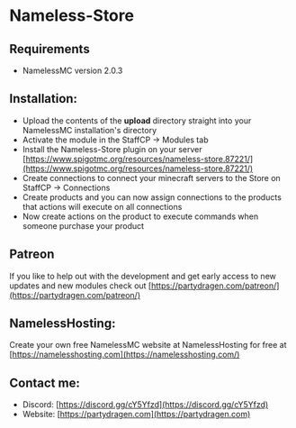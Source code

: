 # Nameless-Store

## Requirements
- NamelessMC version 2.0.3

## Installation:
- Upload the contents of the **upload** directory straight into your NamelessMC installation's directory
- Activate the module in the StaffCP -> Modules tab
- Install the Nameless-Store plugin on your server [https://www.spigotmc.org/resources/nameless-store.87221/](https://www.spigotmc.org/resources/nameless-store.87221/)
- Create connections to connect your minecraft servers to the Store on StaffCP -> Connections
- Create products and you can now assign connections to the products that actions will execute on all connections
- Now create actions on the product to execute commands when someone purchase your product

## Patreon
If you like to help out with the development and get early access to new updates and new modules check out [https://partydragen.com/patreon/](https://partydragen.com/patreon/)

## NamelessHosting:
Create your own free NamelessMC website at NamelessHosting for free at [https://namelesshosting.com](https://namelesshosting.com/)

## Contact me:
- Discord: [https://discord.gg/cY5Yfzd](https://discord.gg/cY5Yfzd)
- Website: [https://partydragen.com](https://partydragen.com)
